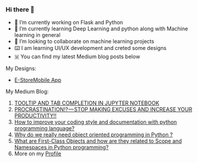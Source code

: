 ### Hi there 👋
 
- 🔭 I’m currently working on Flask and Python
- 🌱 I’m currently learning Deep Learning and python along with Machine learning in general
- 👯 I’m looking to collaborate on machine learning projects
- ⌨️  I am learning UI/UX development and creted some designs
- 🇲 You can find my latest Medium blog posts below


My Designs:

- [E-StoreMobile App](https://www.figma.com/proto/5IBNZaiM0WFbbdpXFrB0kP/E-StoreMobile-App-wireframe?node-id=27%3A20&scaling=scale-down&page-id=27%3A19&starting-point-node-id=27%3A20)

My Medium Blog:
1. [TOOLTIP AND TAB COMPLETION IN JUPYTER NOTEBOOK](https://medium.com/@mananjain0/tooltip-and-tab-completion-in-jupyter-notebook-8dc813e05208)
2. [PROCRASTINATION!? — STOP MAKING EXCUSES AND INCREASE YOUR PRODUCTIVITY!!](https://mananjain0.medium.com/procrastination-stop-making-excuses-and-increase-your-productivity-2b410ed5a2ab)
3. [How to improve your coding style and documentation with python programming language?](https://medium.com/codex/how-to-improve-your-coding-style-and-documentation-with-python-programming-language-d2bb0ad0fedb)
4. [Why do we really need object oriented programming in Python ?](https://medium.com/codex/why-do-we-really-need-object-oriented-programming-in-python-52706220590b)
5. [What are First-Class Objects and how are they related to Scope and Namespaces in Python programming?](https://medium.com/codex/what-are-first-class-objects-and-how-are-they-related-to-scope-and-namespaces-in-python-programming-9c7229ab8d79)
6. More on my [Profile](https://medium.com/@mananjain0) 
 
<!--
**mananjain0220/mananjain0220** is a ✨ _special_ ✨ repository because its `README.md` (this file) appears on your GitHub profile.

Here are some ideas to get you started:

- 🤔 I’m looking for help with ...
- 💬 Ask me about ...
- 📫 How to reach me: ...
- 😄 Pronouns: ...
- ⚡ Fun fact: ...
-->
